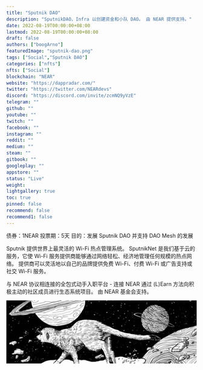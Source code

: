 ```yaml
---
title: "Sputnik DAO"
description: "SputnikDAO，Infra 以创建资金和小队 DAO。 由 NEAR 提供支持。"
date: 2022-08-19T00:00:00+08:00
lastmod: 2022-08-19T00:00:00+08:00
draft: false
authors: ["boogArno"]
featuredImage: "sputnik-dao.png"
tags: ["Social","Sputnik DAO"]
categories: ["nfts"]
nfts: ["Social"]
blockchain: "NEAR"
website: "https://dappradar.com/"
twitter: "https://twitter.com/NEARdevs"
discord: "https://discord.com/invite/zcmNQ9yVzE"
telegram: ""
github: ""
youtube: ""
twitch: ""
facebook: ""
instagram: ""
reddit: ""
medium: ""
steam: ""
gitbook: ""
googleplay: ""
appstore: ""
status: "Live"
weight: 
lightgallery: true
toc: true
pinned: false
recommend: false
recommend1: false
---
```

债券：1NEAR
投票期：5天
目的：发展 Sputnik DAO 并支持 DAO Mesh 的发展

Sputnik 提供世界上最灵活的 Wi-Fi 热点管理系统。 SputnikNet 是我们基于云的服务，它使 Wi-Fi 服务提供商能够通过网络轻松、经济地管理任何规模的热点网络。 提供商可以灵活地以自己的品牌提供免费 Wi-Fi、付费 Wi-Fi 或广告支持或社交 Wi-Fi 服务。

与 NEAR 协议相连接的全包式动手入职平台 - 连接 NEAR
通过 (L)Earn 方法向积极主动的社区成员进行生态系统项目。
由 NEAR 基金会支持。



![1080x360](1080x360.jpg)